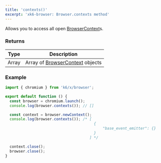```yaml
---
title: 'contexts()'
excerpt: 'xk6-browser: Browser.contexts method'
---
```


Allows you to access all open [BrowserContext](/javascript-api/xk6-browser/browsercontext/)s.

### Returns

| Type  | Description                                                                    |
| ----- | ------------------------------------------------------------------------------ |
| Array | Array of [BrowserContext](/javascript-api/xk6-browser/browsercontext/) objects |


### Example

<!-- eslint-skip -->

```javascript
import { chromium } from 'k6/x/browser';

export default function () {
  const browser = chromium.launch();
  console.log(browser.contexts()); // []

  const context = browser.newContext();
  console.log(browser.contexts()); /* [
                                        {
                                            "base_event_emitter": {}
                                        }
                                      ] */

  context.close();
  browser.close();
}
```
